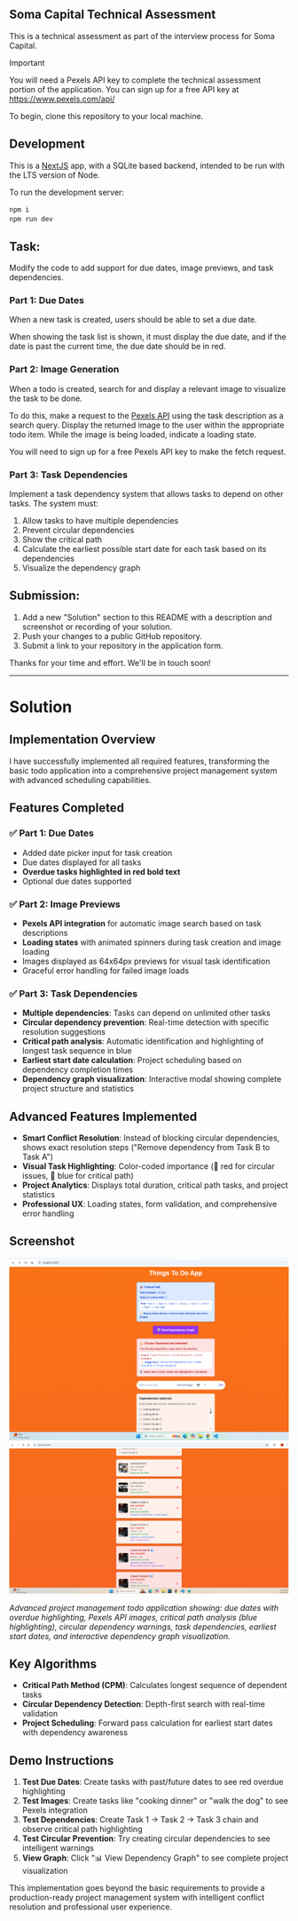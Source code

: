 ## Soma Capital Technical Assessment

This is a technical assessment as part of the interview process for Soma Capital.

> [!IMPORTANT]  
> You will need a Pexels API key to complete the technical assessment portion of the application. You can sign up for a free API key at https://www.pexels.com/api/  

To begin, clone this repository to your local machine.

## Development

This is a [NextJS](https://nextjs.org) app, with a SQLite based backend, intended to be run with the LTS version of Node.

To run the development server:

```bash
npm i
npm run dev
```

## Task:

Modify the code to add support for due dates, image previews, and task dependencies.

### Part 1: Due Dates 

When a new task is created, users should be able to set a due date.

When showing the task list is shown, it must display the due date, and if the date is past the current time, the due date should be in red.

### Part 2: Image Generation 

When a todo is created, search for and display a relevant image to visualize the task to be done. 

To do this, make a request to the [Pexels API](https://www.pexels.com/api/) using the task description as a search query. Display the returned image to the user within the appropriate todo item. While the image is being loaded, indicate a loading state.

You will need to sign up for a free Pexels API key to make the fetch request. 

### Part 3: Task Dependencies

Implement a task dependency system that allows tasks to depend on other tasks. The system must:

1. Allow tasks to have multiple dependencies
2. Prevent circular dependencies
3. Show the critical path
4. Calculate the earliest possible start date for each task based on its dependencies
5. Visualize the dependency graph

## Submission:

1. Add a new "Solution" section to this README with a description and screenshot or recording of your solution. 
2. Push your changes to a public GitHub repository.
3. Submit a link to your repository in the application form.

Thanks for your time and effort. We'll be in touch soon!

---

# Solution

## Implementation Overview

I have successfully implemented all required features, transforming the basic todo application into a comprehensive project management system with advanced scheduling capabilities.

## Features Completed

### ✅ Part 1: Due Dates
- Added date picker input for task creation
- Due dates displayed for all tasks
- **Overdue tasks highlighted in red bold text**
- Optional due dates supported

### ✅ Part 2: Image Previews  
- **Pexels API integration** for automatic image search based on task descriptions
- **Loading states** with animated spinners during task creation and image loading
- Images displayed as 64x64px previews for visual task identification
- Graceful error handling for failed image loads

### ✅ Part 3: Task Dependencies
- **Multiple dependencies**: Tasks can depend on unlimited other tasks
- **Circular dependency prevention**: Real-time detection with specific resolution suggestions
- **Critical path analysis**: Automatic identification and highlighting of longest task sequence in blue
- **Earliest start date calculation**: Project scheduling based on dependency completion times  
- **Dependency graph visualization**: Interactive modal showing complete project structure and statistics

## Advanced Features Implemented

- **Smart Conflict Resolution**: Instead of blocking circular dependencies, shows exact resolution steps ("Remove dependency from Task B to Task A")
- **Visual Task Highlighting**: Color-coded importance (🔄 red for circular issues, 🎯 blue for critical path)
- **Project Analytics**: Displays total duration, critical path tasks, and project statistics
- **Professional UX**: Loading states, form validation, and comprehensive error handling

## Screenshot

![Todo App Solution](screenshot/screenshot_0625.png)
![Todo App Solution](screenshot/screenshot_0628.png)

*Advanced project management todo application showing: due dates with overdue highlighting, Pexels API images, critical path analysis (blue highlighting), circular dependency warnings, task dependencies, earliest start dates, and interactive dependency graph visualization.*

## Key Algorithms

- **Critical Path Method (CPM)**: Calculates longest sequence of dependent tasks
- **Circular Dependency Detection**: Depth-first search with real-time validation
- **Project Scheduling**: Forward pass calculation for earliest start dates with dependency awareness

## Demo Instructions

1. **Test Due Dates**: Create tasks with past/future dates to see red overdue highlighting
2. **Test Images**: Create tasks like "cooking dinner" or "walk the dog" to see Pexels integration
3. **Test Dependencies**: Create Task 1 → Task 2 → Task 3 chain and observe critical path highlighting
4. **Test Circular Prevention**: Try creating circular dependencies to see intelligent warnings
5. **View Graph**: Click "📊 View Dependency Graph" to see complete project visualization

This implementation goes beyond the basic requirements to provide a production-ready project management system with intelligent conflict resolution and professional user experience.